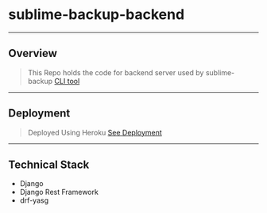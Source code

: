 # sublime-backup-backend
----
## Overview

> This Repo holds the code for backend server used by sublime-backup [CLI tool](https://github.com/nishantwrp/sublime-backup-cli)

----
## Deployment
> Deployed Using Heroku [See Deployment](https://sublime-backup.herokuapp.com/)

---
## Technical Stack
- Django
- Django Rest Framework
- drf-yasg

